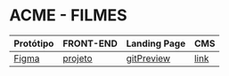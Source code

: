 # ACME - FILMES


Protótipo | FRONT-END | Landing Page | CMS
----------|-----------|--------------|-----
[Figma][link1] | [projeto][link2] | [gitPreview][link3] | [link][link3] 


[link1]: https://www.figma.com/file/qyk36IkoJExQlHLRW0IgGy/Acme-Filmes?type=design&node-id=22-2&mode=design&t=34EktlJWQBAcaxeL-0
[link2]: https://github.com/GABRIELBARROS06/Projeto---Acme--Filmes-front
[link3]: https://github.com/https://gabrielbarros06.github.io/Projeto---Acme--Filmes-front/

